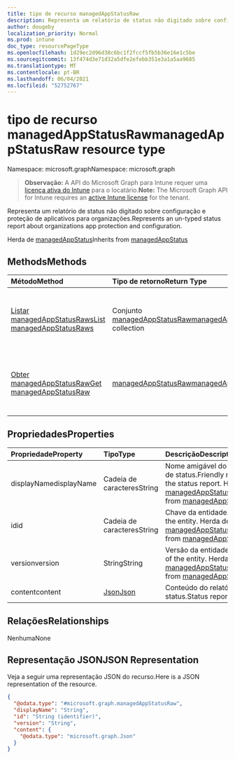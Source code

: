 ```yaml
---
title: tipo de recurso managedAppStatusRaw
description: Representa um relatório de status não digitado sobre configuração e proteção de aplicativos para organizações.
author: dougeby
localization_priority: Normal
ms.prod: intune
doc_type: resourcePageType
ms.openlocfilehash: 1d29ec2d96d38c6bc1f2fccf5fb5b36e16e1c5be
ms.sourcegitcommit: 13f474d3e71d32a5dfe2efebb351e3a1a5aa9685
ms.translationtype: MT
ms.contentlocale: pt-BR
ms.lasthandoff: 06/04/2021
ms.locfileid: "52752767"
---
```

# <a name="managedappstatusraw-resource-type"></a><span data-ttu-id="5b135-103">tipo de recurso managedAppStatusRaw</span><span class="sxs-lookup"><span data-stu-id="5b135-103">managedAppStatusRaw resource type</span></span>

<span data-ttu-id="5b135-104">Namespace: microsoft.graph</span><span class="sxs-lookup"><span data-stu-id="5b135-104">Namespace: microsoft.graph</span></span>

> <span data-ttu-id="5b135-105">**Observação:** A API do Microsoft Graph para Intune requer uma [licença ativa do Intune](https://go.microsoft.com/fwlink/?linkid=839381) para o locatário.</span><span class="sxs-lookup"><span data-stu-id="5b135-105">**Note:** The Microsoft Graph API for Intune requires an [active Intune license](https://go.microsoft.com/fwlink/?linkid=839381) for the tenant.</span></span>

<span data-ttu-id="5b135-106">Representa um relatório de status não digitado sobre configuração e proteção de aplicativos para organizações.</span><span class="sxs-lookup"><span data-stu-id="5b135-106">Represents an un-typed status report about organizations app protection and configuration.</span></span>


<span data-ttu-id="5b135-107">Herda de [managedAppStatus](../resources/intune-mam-managedappstatus.md)</span><span class="sxs-lookup"><span data-stu-id="5b135-107">Inherits from [managedAppStatus](../resources/intune-mam-managedappstatus.md)</span></span>

## <a name="methods"></a><span data-ttu-id="5b135-108">Methods</span><span class="sxs-lookup"><span data-stu-id="5b135-108">Methods</span></span>
|<span data-ttu-id="5b135-109">Método</span><span class="sxs-lookup"><span data-stu-id="5b135-109">Method</span></span>|<span data-ttu-id="5b135-110">Tipo de retorno</span><span class="sxs-lookup"><span data-stu-id="5b135-110">Return Type</span></span>|<span data-ttu-id="5b135-111">Descrição</span><span class="sxs-lookup"><span data-stu-id="5b135-111">Description</span></span>|
|:---|:---|:---|
|[<span data-ttu-id="5b135-112">Listar managedAppStatusRaws</span><span class="sxs-lookup"><span data-stu-id="5b135-112">List managedAppStatusRaws</span></span>](../api/intune-mam-managedappstatusraw-list.md)|<span data-ttu-id="5b135-113">Conjunto [managedAppStatusRaw](../resources/intune-mam-managedappstatusraw.md)</span><span class="sxs-lookup"><span data-stu-id="5b135-113">[managedAppStatusRaw](../resources/intune-mam-managedappstatusraw.md) collection</span></span>|<span data-ttu-id="5b135-114">Listar propriedades e relações de objetos de [managedAppStatusRaw](../resources/intune-mam-managedappstatusraw.md).</span><span class="sxs-lookup"><span data-stu-id="5b135-114">List properties and relationships of the [managedAppStatusRaw](../resources/intune-mam-managedappstatusraw.md) objects.</span></span>|
|[<span data-ttu-id="5b135-115">Obter managedAppStatusRaw</span><span class="sxs-lookup"><span data-stu-id="5b135-115">Get managedAppStatusRaw</span></span>](../api/intune-mam-managedappstatusraw-get.md)|[<span data-ttu-id="5b135-116">managedAppStatusRaw</span><span class="sxs-lookup"><span data-stu-id="5b135-116">managedAppStatusRaw</span></span>](../resources/intune-mam-managedappstatusraw.md)|<span data-ttu-id="5b135-117">Ler propriedades e relações do objeto [managedAppStatusRaw](../resources/intune-mam-managedappstatusraw.md).</span><span class="sxs-lookup"><span data-stu-id="5b135-117">Read properties and relationships of the [managedAppStatusRaw](../resources/intune-mam-managedappstatusraw.md) object.</span></span>|

## <a name="properties"></a><span data-ttu-id="5b135-118">Propriedades</span><span class="sxs-lookup"><span data-stu-id="5b135-118">Properties</span></span>
|<span data-ttu-id="5b135-119">Propriedade</span><span class="sxs-lookup"><span data-stu-id="5b135-119">Property</span></span>|<span data-ttu-id="5b135-120">Tipo</span><span class="sxs-lookup"><span data-stu-id="5b135-120">Type</span></span>|<span data-ttu-id="5b135-121">Descrição</span><span class="sxs-lookup"><span data-stu-id="5b135-121">Description</span></span>|
|:---|:---|:---|
|<span data-ttu-id="5b135-122">displayName</span><span class="sxs-lookup"><span data-stu-id="5b135-122">displayName</span></span>|<span data-ttu-id="5b135-123">Cadeia de caracteres</span><span class="sxs-lookup"><span data-stu-id="5b135-123">String</span></span>|<span data-ttu-id="5b135-124">Nome amigável do relatório de status.</span><span class="sxs-lookup"><span data-stu-id="5b135-124">Friendly name of the status report.</span></span> <span data-ttu-id="5b135-125">Herda de [managedAppStatus](../resources/intune-mam-managedappstatus.md)</span><span class="sxs-lookup"><span data-stu-id="5b135-125">Inherited from [managedAppStatus](../resources/intune-mam-managedappstatus.md)</span></span>|
|<span data-ttu-id="5b135-126">id</span><span class="sxs-lookup"><span data-stu-id="5b135-126">id</span></span>|<span data-ttu-id="5b135-127">Cadeia de caracteres</span><span class="sxs-lookup"><span data-stu-id="5b135-127">String</span></span>|<span data-ttu-id="5b135-128">Chave da entidade.</span><span class="sxs-lookup"><span data-stu-id="5b135-128">Key of the entity.</span></span> <span data-ttu-id="5b135-129">Herda de [managedAppStatus](../resources/intune-mam-managedappstatus.md)</span><span class="sxs-lookup"><span data-stu-id="5b135-129">Inherited from [managedAppStatus](../resources/intune-mam-managedappstatus.md)</span></span>|
|<span data-ttu-id="5b135-130">version</span><span class="sxs-lookup"><span data-stu-id="5b135-130">version</span></span>|<span data-ttu-id="5b135-131">String</span><span class="sxs-lookup"><span data-stu-id="5b135-131">String</span></span>|<span data-ttu-id="5b135-132">Versão da entidade.</span><span class="sxs-lookup"><span data-stu-id="5b135-132">Version of the entity.</span></span> <span data-ttu-id="5b135-133">Herda de [managedAppStatus](../resources/intune-mam-managedappstatus.md)</span><span class="sxs-lookup"><span data-stu-id="5b135-133">Inherited from [managedAppStatus](../resources/intune-mam-managedappstatus.md)</span></span>|
|<span data-ttu-id="5b135-134">content</span><span class="sxs-lookup"><span data-stu-id="5b135-134">content</span></span>|[<span data-ttu-id="5b135-135">Json</span><span class="sxs-lookup"><span data-stu-id="5b135-135">Json</span></span>](../resources/intune-mam-json.md)|<span data-ttu-id="5b135-136">Conteúdo do relatório de status.</span><span class="sxs-lookup"><span data-stu-id="5b135-136">Status report content.</span></span>|

## <a name="relationships"></a><span data-ttu-id="5b135-137">Relações</span><span class="sxs-lookup"><span data-stu-id="5b135-137">Relationships</span></span>
<span data-ttu-id="5b135-138">Nenhuma</span><span class="sxs-lookup"><span data-stu-id="5b135-138">None</span></span>

## <a name="json-representation"></a><span data-ttu-id="5b135-139">Representação JSON</span><span class="sxs-lookup"><span data-stu-id="5b135-139">JSON Representation</span></span>
<span data-ttu-id="5b135-140">Veja a seguir uma representação JSON do recurso.</span><span class="sxs-lookup"><span data-stu-id="5b135-140">Here is a JSON representation of the resource.</span></span>
<!-- {
  "blockType": "resource",
  "keyProperty": "id",
  "@odata.type": "microsoft.graph.managedAppStatusRaw"
}
-->
``` json
{
  "@odata.type": "#microsoft.graph.managedAppStatusRaw",
  "displayName": "String",
  "id": "String (identifier)",
  "version": "String",
  "content": {
    "@odata.type": "microsoft.graph.Json"
  }
}
```




